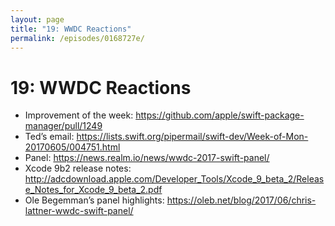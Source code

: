 ```yaml
---
layout: page
title: "19: WWDC Reactions"
permalink: /episodes/0168727e/
---
```


# 19: WWDC Reactions

- Improvement of the week: https://github.com/apple/swift-package-manager/pull/1249
- Ted’s email: https://lists.swift.org/pipermail/swift-dev/Week-of-Mon-20170605/004751.html
- Panel: https://news.realm.io/news/wwdc-2017-swift-panel/
- Xcode 9b2 release notes: http://adcdownload.apple.com/Developer_Tools/Xcode_9_beta_2/Release_Notes_for_Xcode_9_beta_2.pdf
- Ole Begemman’s panel highlights: https://oleb.net/blog/2017/06/chris-lattner-wwdc-swift-panel/
